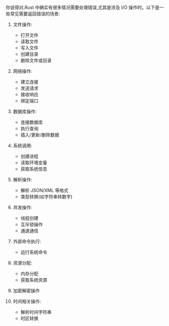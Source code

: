 你说得对,Rust 中确实有很多情况需要处理错误,尤其是涉及 I/O 操作时。以下是一些常见需要返回错误的场景:

1. 文件操作:
   - 打开文件
   - 读取文件
   - 写入文件
   - 创建目录
   - 删除文件或目录

2. 网络操作:
   - 建立连接
   - 发送请求
   - 接收响应
   - 绑定端口

3. 数据库操作:
   - 连接数据库
   - 执行查询
   - 插入/更新/删除数据

4. 系统调用:
   - 创建进程
   - 读取环境变量
   - 获取系统信息

5. 解析操作:
   - 解析 JSON/XML 等格式
   - 类型转换(如字符串转数字)

6. 并发操作:
   - 线程创建
   - 互斥锁操作
   - 通道通信

7. 外部命令执行:
   - 运行系统命令

8. 资源分配:
   - 内存分配
   - 获取系统资源

9. 加密解密操作

10. 时间相关操作:
    - 解析时间字符串
    - 时区转换
